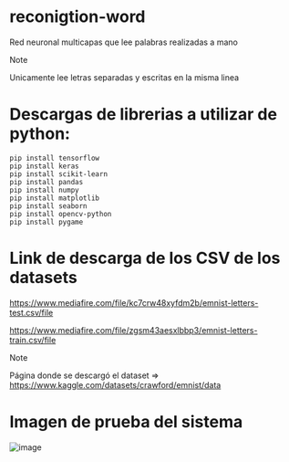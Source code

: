 # reconigtion-word
Red neuronal multicapas que lee palabras realizadas a mano 

> [!NOTE]
> Unicamente lee letras separadas y escritas en la misma linea

# Descargas de librerias a utilizar de python:

```
pip install tensorflow
pip install keras
pip install scikit-learn
pip install pandas
pip install numpy
pip install matplotlib
pip install seaborn
pip install opencv-python
pip install pygame
```

# Link de descarga de los CSV de los datasets

https://www.mediafire.com/file/kc7crw48xyfdm2b/emnist-letters-test.csv/file

https://www.mediafire.com/file/zgsm43aesxlbbp3/emnist-letters-train.csv/file

> [!NOTE]
> Página donde se descargó el dataset => https://www.kaggle.com/datasets/crawford/emnist/data

# Imagen de prueba del sistema

![image](https://github.com/Cesar-s16/reconigtion-word/assets/74503185/a6988069-0fb2-44d9-8e76-ea36b7ae1cfe)

